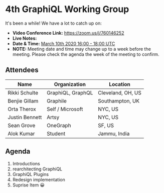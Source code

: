 # 4th GraphiQL Working Group

It's been a while! We have a lot to catch up on:

- **Video Conference Link:** https://zoom.us/j/760146252
- **Live Notes:**
- **Date & Time:** [March 10th 2020 16:00 - 18:00 UTC](https://www.timeanddate.com/worldclock/meetingdetails.html?year=2020&month=3&day=10&hour=16&min=0&sec=0&p1=224&p2=179&p3=136&p4=37&p5=239&p6=101&p7=152)
- **NOTE:** Meeting date and time may change up to a week before the meeting. Please check the agenda the week of the meeting to confirm.

## Attendees

| Name           | Organization      | Location          |
| -------------- | ----------------- | ----------------- |
| Rikki Schulte  | GraphiQL, GraphQL | Cleveland, OH, US |
| Benjie Gillam  | Graphile          | Southampton, UK   |
| Orta Therox    | Self / Microsoft  | NYC, US           |
| Justin Bennett | Artsy             | NYC, US           |
| Sean Grove     | OneGraph          | SF, US            |
| Alok Kumar     | Student           | Jammu, India      |

## Agenda

1. Introductions
2. rearchitecting GraphiQL
3. GraphiQL Plugins
4. Redesign implementation
5. Suprise Item 😀
